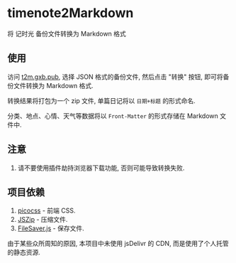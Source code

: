 # timenote2Markdown

将 记时光 备份文件转换为 Markdown 格式

## 使用

访问 [t2m.gxb.pub](https://t2m.gxb.pub/), 选择 JSON 格式的备份文件, 然后点击 "转换" 按钮, 即可将备份文件转换为 Markdown 格式.

转换结果将打包为一个 zip 文件, 单篇日记将以 `日期+标题` 的形式命名.

分类、地点、心情、天气等数据将以 `Front-Matter` 的形式存储在 Markdown 文件中.

## 注意

1. 请不要使用插件劫持浏览器下载功能, 否则可能导致转换失败.

## 项目依赖

1. [picocss](https://picocss.com/) - 前端 CSS.
2. [JSZip](https://stuk.github.io/jszip/) - 压缩文件.
3. [FileSaver.js](https://github.com/eligrey/FileSaver.js) - 保存文件.

由于某些众所周知的原因, 本项目中未使用 jsDelivr 的 CDN, 而是使用了个人托管的静态资源.
